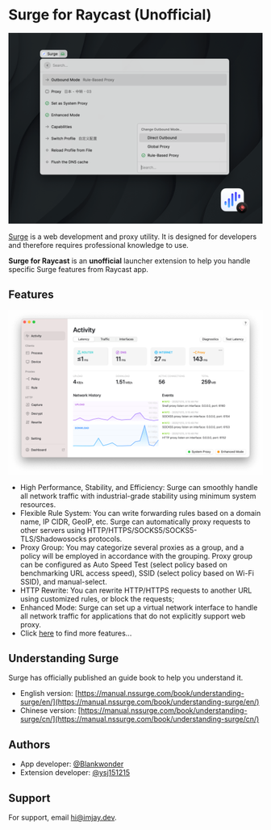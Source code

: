 # Surge for Raycast (Unofficial)

![Surge Raycast](./assets/Surge_Raycast.png)

[Surge](https://nssurge.com/) is a web development and proxy utility. It is designed for developers and therefore requires professional knowledge to use.

**Surge for Raycast** is an **unofficial** launcher extension to help you handle specific Surge features from Raycast app.

## Features

![Surge screenshot](./assets/Screenshot.png)

- High Performance, Stability, and Efficiency: Surge can smoothly handle all network traffic with industrial-grade stability using minimum system resources.
- Flexible Rule System: You can write forwarding rules based on a domain name, IP CIDR, GeoIP, etc. Surge can automatically proxy requests to other servers using HTTP/HTTPS/SOCKS5/SOCKS5-TLS/Shadowosocks protocols.
- Proxy Group: You may categorize several proxies as a group, and a policy will be employed in accordance with the grouping. Proxy group can be configured as Auto Speed Test (select policy based on benchmarking URL access speed), SSID (select policy based on Wi-Fi SSID), and manual-select.
- HTTP Rewrite: You can rewrite HTTP/HTTPS requests to another URL using customized rules, or block the requests;
- Enhanced Mode: Surge can set up a virtual network interface to handle all network traffic for applications that do not explicitly support web proxy.
- Click [here](https://manual.nssurge.com/) to find more features...

## Understanding Surge

Surge has officially published an guide book to help you understand it.

- English version: [https://manual.nssurge.com/book/understanding-surge/en/](https://manual.nssurge.com/book/understanding-surge/en/)
- Chinese version: [https://manual.nssurge.com/book/understanding-surge/cn/](https://manual.nssurge.com/book/understanding-surge/cn/)

## Authors

- App developer: [@Blankwonder](https://twitter.com/Blankwonder)
- Extension developer: [@ysj151215](https://github.com/ysj151215)

## Support

For support, email [hi@imjay.dev](mailto:hi@imjay.dev).
